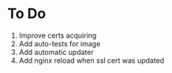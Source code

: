 
# To Do

1. Improve certs acquiring
2. Add auto-tests for image
3. Add automatic updater
4. Add nginx reload when ssl cert was updated
